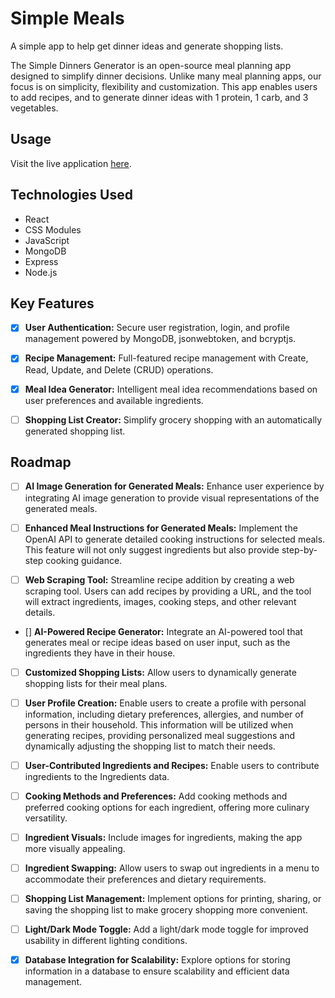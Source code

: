 # Simple Meals

A simple app to help get dinner ideas and generate shopping lists.

The Simple Dinners Generator is an open-source meal planning app designed to simplify dinner decisions. Unlike many meal planning apps, our focus is on simplicity, flexibility and customization. This app enables users to add recipes, and to generate dinner ideas with 1 protein, 1 carb, and 3 vegetables.

## Usage

Visit the live application [here](https://simple-dinner-generator.netlify.app/).

## Technologies Used

- React
- CSS Modules
- JavaScript
- MongoDB
- Express
- Node.js

## Key Features

- [x] **User Authentication:** Secure user registration, login, and profile management powered by MongoDB, jsonwebtoken, and bcryptjs.

- [x] **Recipe Management:** Full-featured recipe management with Create, Read, Update, and Delete (CRUD) operations.

- [x] **Meal Idea Generator:** Intelligent meal idea recommendations based on user preferences and available ingredients.

- [ ] **Shopping List Creator:** Simplify grocery shopping with an automatically generated shopping list.

## Roadmap

- [ ] **AI Image Generation for Generated Meals:** Enhance user experience by integrating AI image generation to provide visual representations of the generated meals.

- [ ] **Enhanced Meal Instructions for Generated Meals:** Implement the OpenAI API to generate detailed cooking instructions for selected meals. This feature will not only suggest ingredients but also provide step-by-step cooking guidance.

- [ ] **Web Scraping Tool:** Streamline recipe addition by creating a web scraping tool. Users can add recipes by providing a URL, and the tool will extract ingredients, images, cooking steps, and other relevant details.

- [] **AI-Powered Recipe Generator:** Integrate an AI-powered tool that generates meal or recipe ideas based on user input, such as the ingredients they have in their house.

- [ ] **Customized Shopping Lists:** Allow users to dynamically generate shopping lists for their meal plans.

- [ ] **User Profile Creation:** Enable users to create a profile with personal information, including dietary preferences, allergies, and number of persons in their household. This information will be utilized when generating recipes, providing personalized meal suggestions and dynamically adjusting the shopping list to match their needs.

- [ ] **User-Contributed Ingredients and Recipes:** Enable users to contribute ingredients to the Ingredients data.

- [ ] **Cooking Methods and Preferences:** Add cooking methods and preferred cooking options for each ingredient, offering more culinary versatility.

- [ ] **Ingredient Visuals:** Include images for ingredients, making the app more visually appealing.

- [ ] **Ingredient Swapping:** Allow users to swap out ingredients in a menu to accommodate their preferences and dietary requirements.

- [ ] **Shopping List Management:** Implement options for printing, sharing, or saving the shopping list to make grocery shopping more convenient.

- [ ] **Light/Dark Mode Toggle:** Add a light/dark mode toggle for improved usability in different lighting conditions.

- [x] **Database Integration for Scalability:** Explore options for storing information in a database to ensure scalability and efficient data management.
